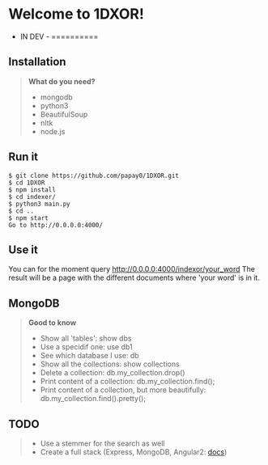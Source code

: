 Welcome to 1DXOR!
===================

- IN DEV -
==========

Installation
-------------
> **What do you need?**
>
> - mongodb
> - python3
> - BeautifulSoup
> - nltk
> - node.js

Run it
------

```
$ git clone https://github.com/papay0/1DXOR.git
$ cd 1DXOR
$ npm install
$ cd indexer/
$ python3 main.py
$ cd ..
$ npm start
Go to http://0.0.0.0:4000/
```

Use it
------
You can for the moment query http://0.0.0.0:4000/indexor/your_word
The result will be a page with the different documents where 'your word' is in it.

MongoDB
-------
> **Good to know**
>
> - Show all 'tables': show dbs
> - Use a specidif one: use db1
> - See which database I use: db
> - Show all the collections: show collections
> - Delete a collection: db.my_collection.drop()
> - Print content of a collection: db.my_collection.find();
> - Print content of a collection, but more beautifully: db.my_collection.find().pretty();

TODO
-------------
> - Use a stemmer for the search as well
> - Create a full stack (Express, MongoDB, Angular2: [docs](http://adrianmejia.com/blog/2014/10/01/creating-a-restful-api-tutorial-with-nodejs-and-mongodb/))
